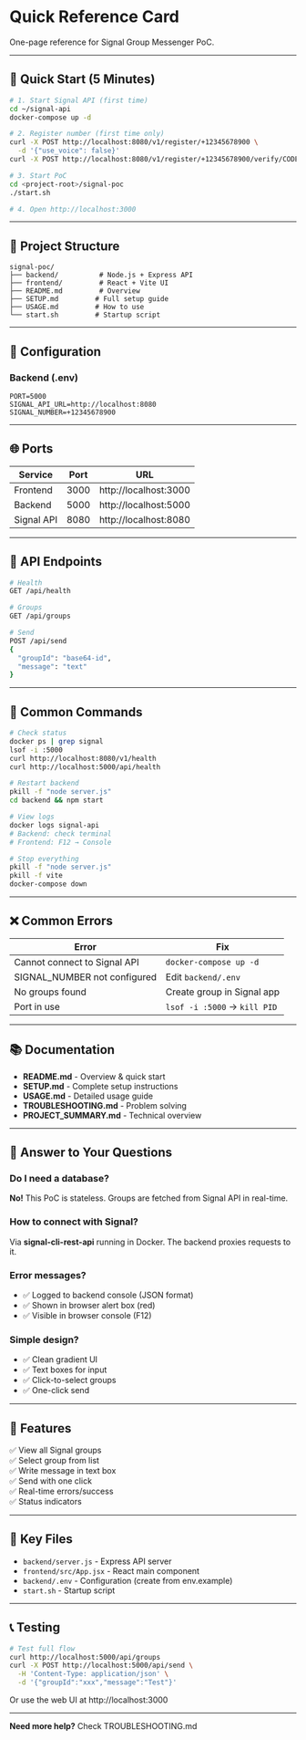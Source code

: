 # Quick Reference Card

One-page reference for Signal Group Messenger PoC.

---

## 🚀 Quick Start (5 Minutes)

```bash
# 1. Start Signal API (first time)
cd ~/signal-api
docker-compose up -d

# 2. Register number (first time only)
curl -X POST http://localhost:8080/v1/register/+12345678900 \
  -d '{"use_voice": false}'
curl -X POST http://localhost:8080/v1/register/+12345678900/verify/CODE

# 3. Start PoC
cd <project-root>/signal-poc
./start.sh

# 4. Open http://localhost:3000
```

---

## 📂 Project Structure

```
signal-poc/
├── backend/          # Node.js + Express API
├── frontend/         # React + Vite UI
├── README.md         # Overview
├── SETUP.md         # Full setup guide
├── USAGE.md         # How to use
└── start.sh         # Startup script
```

---

## 🔧 Configuration

### Backend (.env)
```env
PORT=5000
SIGNAL_API_URL=http://localhost:8080
SIGNAL_NUMBER=+12345678900
```

---

## 🌐 Ports

| Service | Port | URL |
|---------|------|-----|
| Frontend | 3000 | http://localhost:3000 |
| Backend | 5000 | http://localhost:5000 |
| Signal API | 8080 | http://localhost:8080 |

---

## 📡 API Endpoints

```bash
# Health
GET /api/health

# Groups
GET /api/groups

# Send
POST /api/send
{
  "groupId": "base64-id",
  "message": "text"
}
```

---

## 🐛 Common Commands

```bash
# Check status
docker ps | grep signal
lsof -i :5000
curl http://localhost:8080/v1/health
curl http://localhost:5000/api/health

# Restart backend
pkill -f "node server.js"
cd backend && npm start

# View logs
docker logs signal-api
# Backend: check terminal
# Frontend: F12 → Console

# Stop everything
pkill -f "node server.js"
pkill -f vite
docker-compose down
```

---

## ❌ Common Errors

| Error | Fix |
|-------|-----|
| Cannot connect to Signal API | `docker-compose up -d` |
| SIGNAL_NUMBER not configured | Edit `backend/.env` |
| No groups found | Create group in Signal app |
| Port in use | `lsof -i :5000` → `kill PID` |

---

## 📚 Documentation

- **README.md** - Overview & quick start
- **SETUP.md** - Complete setup instructions
- **USAGE.md** - Detailed usage guide
- **TROUBLESHOOTING.md** - Problem solving
- **PROJECT_SUMMARY.md** - Technical overview

---

## 🎯 Answer to Your Questions

### Do I need a database?
**No!** This PoC is stateless. Groups are fetched from Signal API in real-time.

### How to connect with Signal?
Via **signal-cli-rest-api** running in Docker. The backend proxies requests to it.

### Error messages?
- ✅ Logged to backend console (JSON format)
- ✅ Shown in browser alert box (red)
- ✅ Visible in browser console (F12)

### Simple design?
- ✅ Clean gradient UI
- ✅ Text boxes for input
- ✅ Click-to-select groups
- ✅ One-click send

---

## 🎨 Features

✅ View all Signal groups  
✅ Select group from list  
✅ Write message in text box  
✅ Send with one click  
✅ Real-time errors/success  
✅ Status indicators  

---

## 🔑 Key Files

- `backend/server.js` - Express API server
- `frontend/src/App.jsx` - React main component
- `backend/.env` - Configuration (create from env.example)
- `start.sh` - Startup script

---

## 📞 Testing

```bash
# Test full flow
curl http://localhost:5000/api/groups
curl -X POST http://localhost:5000/api/send \
  -H 'Content-Type: application/json' \
  -d '{"groupId":"xxx","message":"Test"}'
```

Or use the web UI at http://localhost:3000

---

**Need more help?** Check TROUBLESHOOTING.md

